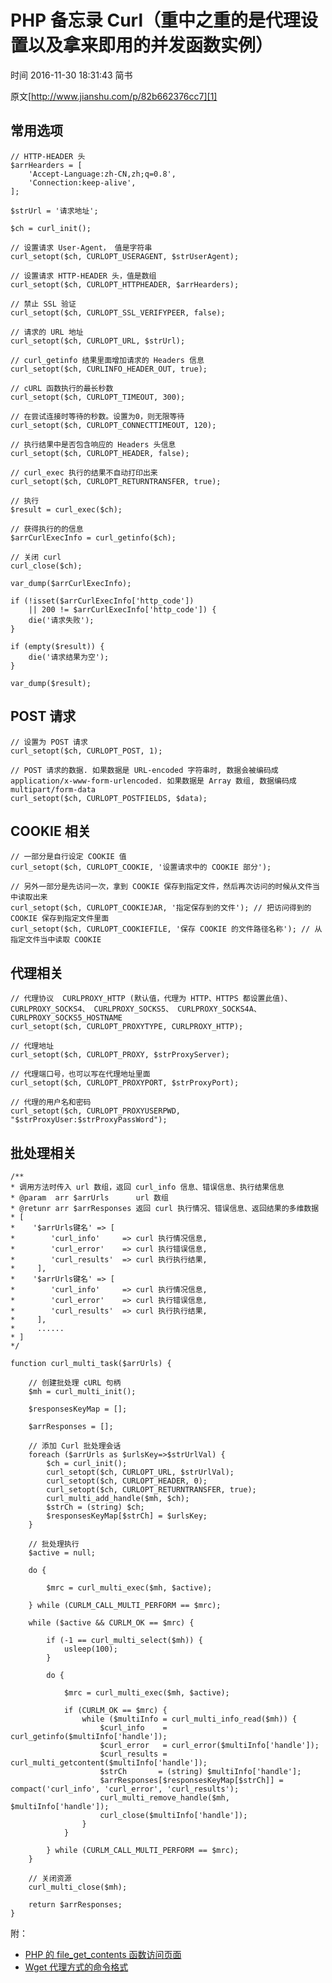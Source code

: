 # PHP 备忘录 Curl（重中之重的是代理设置以及拿来即用的并发函数实例）

 时间 2016-11-30 18:31:43  简书

原文[http://www.jianshu.com/p/82b662376cc7][1]


## 常用选项

    // HTTP-HEADER 头
    $arrHearders = [
        'Accept-Language:zh-CN,zh;q=0.8',
        'Connection:keep-alive',
    ];
    
    $strUrl = '请求地址';
    
    $ch = curl_init();
    
    // 设置请求 User-Agent， 值是字符串
    curl_setopt($ch, CURLOPT_USERAGENT, $strUserAgent);
    
    // 设置请求 HTTP-HEADER 头，值是数组
    curl_setopt($ch, CURLOPT_HTTPHEADER, $arrHearders);
    
    // 禁止 SSL 验证
    curl_setopt($ch, CURLOPT_SSL_VERIFYPEER, false);
    
    // 请求的 URL 地址
    curl_setopt($ch, CURLOPT_URL, $strUrl);
    
    // curl_getinfo 结果里面增加请求的 Headers 信息
    curl_setopt($ch, CURLINFO_HEADER_OUT, true);
    
    // cURL 函数执行的最长秒数
    curl_setopt($ch, CURLOPT_TIMEOUT, 300);
    
    // 在尝试连接时等待的秒数。设置为0，则无限等待
    curl_setopt($ch, CURLOPT_CONNECTTIMEOUT, 120);
    
    // 执行结果中是否包含响应的 Headers 头信息
    curl_setopt($ch, CURLOPT_HEADER, false);
    
    // curl_exec 执行的结果不自动打印出来
    curl_setopt($ch, CURLOPT_RETURNTRANSFER, true);
    
    // 执行
    $result = curl_exec($ch);
    
    // 获得执行的的信息
    $arrCurlExecInfo = curl_getinfo($ch);
    
    // 关闭 curl 
    curl_close($ch);
    
    var_dump($arrCurlExecInfo);
    
    if (!isset($arrCurlExecInfo['http_code'])
        || 200 != $arrCurlExecInfo['http_code']) {
        die('请求失败');
    }
    
    if (empty($result)) {
        die('请求结果为空');
    }
    
    var_dump($result);

## POST 请求

    // 设置为 POST 请求
    curl_setopt($ch, CURLOPT_POST, 1);
    
    // POST 请求的数据. 如果数据是 URL-encoded 字符串时, 数据会被编码成 application/x-www-form-urlencoded. 如果数据是 Array 数组, 数据编码成 multipart/form-data
    curl_setopt($ch, CURLOPT_POSTFIELDS, $data);

## COOKIE 相关

    // 一部分是自行设定 COOKIE 值
    curl_setopt($ch, CURLOPT_COOKIE, '设置请求中的 COOKIE 部分'); 
    
    // 另外一部分是先访问一次，拿到 COOKIE 保存到指定文件，然后再次访问的时候从文件当中读取出来
    curl_setopt($ch, CURLOPT_COOKIEJAR, '指定保存到的文件'); // 把访问得到的 COOKIE 保存到指定文件里面
    curl_setopt($ch, CURLOPT_COOKIEFILE, '保存 COOKIE 的文件路径名称'); // 从指定文件当中读取 COOKIE

## 代理相关

    // 代理协议  CURLPROXY_HTTP (默认值，代理为 HTTP、HTTPS 都设置此值)、 CURLPROXY_SOCKS4、 CURLPROXY_SOCKS5、 CURLPROXY_SOCKS4A、CURLPROXY_SOCKS5_HOSTNAME
    curl_setopt($ch, CURLOPT_PROXYTYPE, CURLPROXY_HTTP);
    
    // 代理地址
    curl_setopt($ch, CURLOPT_PROXY, $strProxyServer);
    
    // 代理端口号，也可以写在代理地址里面
    curl_setopt($ch, CURLOPT_PROXYPORT, $strProxyPort);
    
    // 代理的用户名和密码
    curl_setopt($ch, CURLOPT_PROXYUSERPWD, "$strProxyUser:$strProxyPassWord");

## 批处理相关

    /**
    * 调用方法时传入 url 数组，返回 curl_info 信息、错误信息、执行结果信息
    * @param  arr $arrUrls      url 数组
    * @retunr arr $arrResponses 返回 curl 执行情况、错误信息、返回结果的多维数据
    * [
    *    '$arrUrls键名' => [
    *        'curl_info'     => curl 执行情况信息,
    *        'curl_error'    => curl 执行错误信息,
    *        'curl_results'  => curl 执行执行结果,
    *     ],
    *    '$arrUrls键名' => [
    *        'curl_info'     => curl 执行情况信息,
    *        'curl_error'    => curl 执行错误信息,
    *        'curl_results'  => curl 执行执行结果,
    *     ],
    *     ......
    * ]
    */
    
    function curl_multi_task($arrUrls) {
    
        // 创建批处理 cURL 句柄
        $mh = curl_multi_init();
    
        $responsesKeyMap = [];
    
        $arrResponses = [];
    
        // 添加 Curl 批处理会话 
        foreach ($arrUrls as $urlsKey=>$strUrlVal) {
            $ch = curl_init();
            curl_setopt($ch, CURLOPT_URL, $strUrlVal);
            curl_setopt($ch, CURLOPT_HEADER, 0);
            curl_setopt($ch, CURLOPT_RETURNTRANSFER, true);
            curl_multi_add_handle($mh, $ch);
            $strCh = (string) $ch;
            $responsesKeyMap[$strCh] = $urlsKey;
        }
    
        // 批处理执行
        $active = null;
    
        do {
    
            $mrc = curl_multi_exec($mh, $active);
    
        } while (CURLM_CALL_MULTI_PERFORM == $mrc);
    
        while ($active && CURLM_OK == $mrc) {
    
            if (-1 == curl_multi_select($mh)) {
                usleep(100);
            }
    
            do {
    
                $mrc = curl_multi_exec($mh, $active);
    
                if (CURLM_OK == $mrc) {
                    while ($multiInfo = curl_multi_info_read($mh)) {
                        $curl_info    = curl_getinfo($multiInfo['handle']);
                        $curl_error   = curl_error($multiInfo['handle']); 
                        $curl_results = curl_multi_getcontent($multiInfo['handle']);
                        $strCh       = (string) $multiInfo['handle'];
                        $arrResponses[$responsesKeyMap[$strCh]] = compact('curl_info', 'curl_error', 'curl_results');
                        curl_multi_remove_handle($mh, $multiInfo['handle']);
                        curl_close($multiInfo['handle']);
                    }
                }
    
            } while (CURLM_CALL_MULTI_PERFORM == $mrc);
        }
    
        // 关闭资源
        curl_multi_close($mh);
    
        return $arrResponses;
    }

附：

* [PHP 的 file_get_contents 函数访问页面][5]
* [Wget 代理方式的命令格式][6]


[1]: http://www.jianshu.com/p/82b662376cc7
[5]: http://www.jianshu.com/p/88aa3c16959c
[6]: http://www.jianshu.com/p/48e0b192134c
